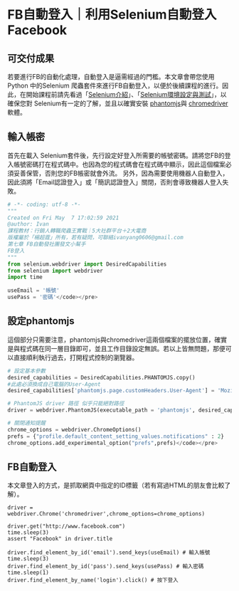 # FB自動登入｜利用Selenium自動登入Facebook

## 可交付成果
若要進行FB的自動化處理，自動登入是逼需經過的門檻。本文章會帶您使用Python 中的Selenium 爬蟲套件來進行FB自動登入，以便於後續課程的進行。因此，在開始課程前請先看過「[Selenium介紹](/classification/crawler_king/69)」、「[Selenium環境設定與測試](/classification/crawler_king/70)」，以確保您對 Selenium有一定的了解，並且以確實安裝 [phantomjs](https://phantomjs.org/download.html)與 [chromedriver](https://chromedriver.chromium.org/downloads)軟體。

## 輸入帳密
首先在載入 Selenium套件後，先行設定好登入所需要的帳號密碼。請將您FB的登入帳號密碼打在程式碼中。也因為您的程式碼會在程式碼中顯示，因此這個檔案必須妥善保管，否則您的FB帳密就會外流。
另外，因為需要使用機器人自動登入，因此須將「Email認證登入」或「簡訊認證登入」關閉，否則會導致機器人登入失敗。
```python
# -*- coding: utf-8 -*-
"""
Created on Fri May  7 17:02:59 2021
@author: Ivan
課程教材：行銷人轉職爬蟲王實戰｜5大社群平台＋2大電商
版權屬於「楊超霆」所有，若有疑問，可聯絡ivanyang0606@gmail.com
第七章 FB自動發社團發文小幫手
FB登入
"""
from selenium.webdriver import DesiredCapabilities
from selenium import webdriver
import time
    
useEmail = '帳號'
usePass = '密碼'</code></pre>
```
## 設定phantomjs

這個部分只需要注意，phantomjs與chromedriver這兩個檔案的擺放位置，確實是與程式碼在同一層目錄即可，並且工作目錄設定無誤。若以上皆無問題，那便可以直接順利執行過去，打開程式控制的瀏覽器。



```python
# 設定基本參數
desired_capabilities = DesiredCapabilities.PHANTOMJS.copy()
#此處必須換成自己電腦的User-Agent
desired_capabilities['phantomjs.page.customHeaders.User-Agent'] = 'Mozilla/5.0 (Windows NT 10.0; Win64; x64) AppleWebKit/537.36 (KHTML, like Gecko) Chrome/76.0.3809.100 Safari/537.36'

# PhantomJS driver 路徑 似乎只能絕對路徑
driver = webdriver.PhantomJS(executable_path = 'phantomjs', desired_capabilities=desired_capabilities)

# 關閉通知提醒
chrome_options = webdriver.ChromeOptions()
prefs = {"profile.default_content_setting_values.notifications" : 2}
chrome_options.add_experimental_option("prefs",prefs)</code></pre>
```

## FB自動登入
本文章登入的方式，是抓取網頁中指定的ID標籤（若有寫過HTML的朋友會比較了解）。
```python# 開啟瀏覽器
driver = webdriver.Chrome('chromedriver',chrome_options=chrome_options)

driver.get("http://www.facebook.com")
time.sleep(3)
assert "Facebook" in driver.title

driver.find_element_by_id('email').send_keys(useEmail) # 輸入帳號
time.sleep(3)
driver.find_element_by_id('pass').send_keys(usePass) # 輸入密碼
time.sleep(1)
driver.find_element_by_name('login').click() # 按下登入
```
